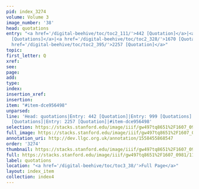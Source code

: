 ```yaml
---
pid: index_3274
volume: Volume 3
image_number: '38'
head: quotations
entry: "<a href='/digital-beehive/toc/toc2_111/'>442 [Quotation]</a>|<a href='/digital-beehive/toc/toc2_185/'>999
  [Quotations]</a>|<a href='/digital-beehive/toc/toc2_328/'>1670 [Quotations]</a>|<a
  href='/digital-beehive/toc/toc2_395/'>2257 [Quotation]</a>"
topic: 
first_letter: Q
xref: 
see: 
page: 
add: 
type: 
index: 
insertion_xref: 
insertion: 
item: "#item-dce956498"
unparsed: 
line: 'Head: quotations|Entry: 442 [Quotation]|Entry: 999 [Quotations]|Entry: 1670
  [Quotations]|Entry: 2257 [Quotation]|#item-dce956498'
selection: https://stacks.stanford.edu/image/iiif/gw497tq8651%2F1607_0981/1178,2277,644,148/full/0/default.jpg
full_image: https://stacks.stanford.edu/image/iiif/gw497tq8651%2F1607_0981/full/full/0/default.jpg
annotation_uri: http://dev.llgc.org.uk/annotation/1558455868547
order: '3274'
thumbnail: https://stacks.stanford.edu/image/iiif/gw497tq8651%2F1607_0981/1178,2277,644,148/150,/0/default.jpg
full: https://stacks.stanford.edu/image/iiif/gw497tq8651%2F1607_0981/1178,2277,644,148/full/0/default.jpg
label: quotations
location: "<a href='/digital-beehive/toc/toc3_38/'>Full Page</a>"
layout: index_item
collection: index4
---
```

